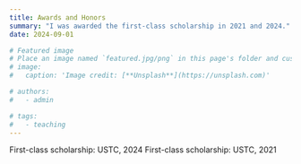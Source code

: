 ```yaml
---
title: Awards and Honors
summary: "I was awarded the first-class scholarship in 2021 and 2024."
date: 2024-09-01

# Featured image
# Place an image named `featured.jpg/png` in this page's folder and customize its options here.
# image:
#   caption: 'Image credit: [**Unsplash**](https://unsplash.com)'

# authors:
#   - admin

# tags:
#   - teaching
---
```


First-class scholarship: USTC, 2024
First-class scholarship: USTC, 2021
